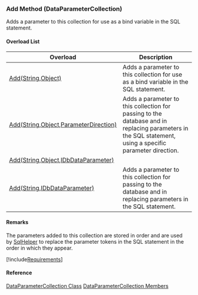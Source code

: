 ### Add Method (DataParameterCollection)

Adds a parameter to this collection for use as a bind variable in the SQL statement.

#### Overload List

| Overload | Description |
| --- | --- |
| [Add(String,Object)](FChoice.Common~FChoice.Common.Data.DataParameterCollection~Add(String,Object).md) | Adds a parameter to this collection for use as a bind variable in the SQL statement.   |
| [Add(String,Object,ParameterDirection)](FChoice.Common~FChoice.Common.Data.DataParameterCollection~Add(String,Object,ParameterDirection).md) | Adds a parameter to this collection for passing to the database and in replacing parameters in the SQL statement, using a specific parameter direction.   |
| [Add(String,Object,IDbDataParameter)](FChoice.Common~FChoice.Common.Data.DataParameterCollection~Add(String,Object,IDbDataParameter).md) |   |
| [Add(String,IDbDataParameter)](FChoice.Common~FChoice.Common.Data.DataParameterCollection~Add(String,IDbDataParameter).md) | Adds a parameter to this collection for passing to the database and in replacing parameters in the SQL statement.   |

#### Remarks

The parameters added to this collection are stored in order and are used by [SqlHelper](FChoice.Common~FChoice.Common.Data.SqlHelper.md) to replace the parameter tokens in the SQL statement in the order in which they appear.

[!include[Requirements](../partials/requirements.md)]

#### Reference

[DataParameterCollection Class](FChoice.Common~FChoice.Common.Data.DataParameterCollection.md)
[DataParameterCollection Members](FChoice.Common~FChoice.Common.Data.DataParameterCollection_members.md)
